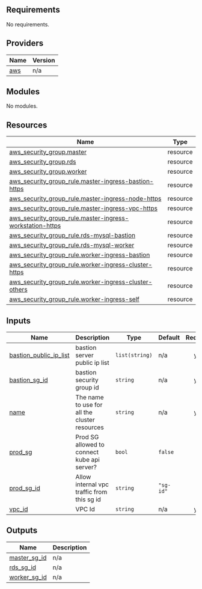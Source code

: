 <!-- BEGIN_TF_DOCS -->
## Requirements

No requirements.

## Providers

| Name | Version |
|------|---------|
| <a name="provider_aws"></a> [aws](#provider\_aws) | n/a |

## Modules

No modules.

## Resources

| Name | Type |
|------|------|
| [aws_security_group.master](https://registry.terraform.io/providers/hashicorp/aws/latest/docs/resources/security_group) | resource |
| [aws_security_group.rds](https://registry.terraform.io/providers/hashicorp/aws/latest/docs/resources/security_group) | resource |
| [aws_security_group.worker](https://registry.terraform.io/providers/hashicorp/aws/latest/docs/resources/security_group) | resource |
| [aws_security_group_rule.master-ingress-bastion-https](https://registry.terraform.io/providers/hashicorp/aws/latest/docs/resources/security_group_rule) | resource |
| [aws_security_group_rule.master-ingress-node-https](https://registry.terraform.io/providers/hashicorp/aws/latest/docs/resources/security_group_rule) | resource |
| [aws_security_group_rule.master-ingress-vpc-https](https://registry.terraform.io/providers/hashicorp/aws/latest/docs/resources/security_group_rule) | resource |
| [aws_security_group_rule.master-ingress-workstation-https](https://registry.terraform.io/providers/hashicorp/aws/latest/docs/resources/security_group_rule) | resource |
| [aws_security_group_rule.rds-mysql-bastion](https://registry.terraform.io/providers/hashicorp/aws/latest/docs/resources/security_group_rule) | resource |
| [aws_security_group_rule.rds-mysql-worker](https://registry.terraform.io/providers/hashicorp/aws/latest/docs/resources/security_group_rule) | resource |
| [aws_security_group_rule.worker-ingress-bastion](https://registry.terraform.io/providers/hashicorp/aws/latest/docs/resources/security_group_rule) | resource |
| [aws_security_group_rule.worker-ingress-cluster-https](https://registry.terraform.io/providers/hashicorp/aws/latest/docs/resources/security_group_rule) | resource |
| [aws_security_group_rule.worker-ingress-cluster-others](https://registry.terraform.io/providers/hashicorp/aws/latest/docs/resources/security_group_rule) | resource |
| [aws_security_group_rule.worker-ingress-self](https://registry.terraform.io/providers/hashicorp/aws/latest/docs/resources/security_group_rule) | resource |

## Inputs

| Name | Description | Type | Default | Required |
|------|-------------|------|---------|:--------:|
| <a name="input_bastion_public_ip_list"></a> [bastion\_public\_ip\_list](#input\_bastion\_public\_ip\_list) | bastion server public ip list | `list(string)` | n/a | yes |
| <a name="input_bastion_sg_id"></a> [bastion\_sg\_id](#input\_bastion\_sg\_id) | bastion security group id | `string` | n/a | yes |
| <a name="input_name"></a> [name](#input\_name) | The name to use for all the cluster resources | `string` | n/a | yes |
| <a name="input_prod_sg"></a> [prod\_sg](#input\_prod\_sg) | Prod SG allowed to connect kube api server? | `bool` | `false` | no |
| <a name="input_prod_sg_id"></a> [prod\_sg\_id](#input\_prod\_sg\_id) | Allow internal vpc traffic from this sg id | `string` | `"sg-id"` | no |
| <a name="input_vpc_id"></a> [vpc\_id](#input\_vpc\_id) | VPC Id | `string` | n/a | yes |

## Outputs

| Name | Description |
|------|-------------|
| <a name="output_master_sg_id"></a> [master\_sg\_id](#output\_master\_sg\_id) | n/a |
| <a name="output_rds_sg_id"></a> [rds\_sg\_id](#output\_rds\_sg\_id) | n/a |
| <a name="output_worker_sg_id"></a> [worker\_sg\_id](#output\_worker\_sg\_id) | n/a |
<!-- END_TF_DOCS -->